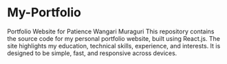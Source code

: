 # My-Portfolio
Portfolio Website for Patience Wangari Muraguri  This repository contains the source code for my personal portfolio website, built using React.js. The site highlights my education, technical skills, experience, and interests. It is designed to be simple, fast, and responsive across devices.
